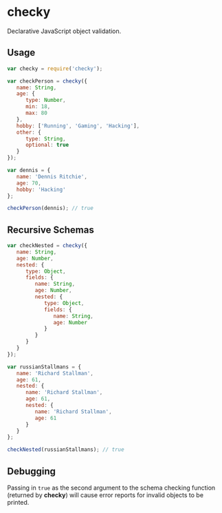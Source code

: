 checky
======
Declarative JavaScript object validation.

Usage
-----

```javascript
var checky = require('checky');

var checkPerson = checky({
   name: String,
   age: {
      type: Number,
      min: 18,
      max: 80
   },
   hobby: ['Running', 'Gaming', 'Hacking'],
   other: {
      type: String,
      optional: true
   }
});

var dennis = {
   name: 'Dennis Ritchie',
   age: 70,
   hobby: 'Hacking'
};

checkPerson(dennis); // true
```

Recursive Schemas
-----------------
```javascript
var checkNested = checky({
   name: String,
   age: Number,
   nested: {
      type: Object,
      fields: {
         name: String,
         age: Number,
         nested: {
            type: Object,
            fields: {
               name: String,
               age: Number
            }
         }
      }
   }
});

var russianStallmans = {
   name: 'Richard Stallman',
   age: 61,
   nested: {
      name: 'Richard Stallman',
      age: 61,
      nested: {
         name: 'Richard Stallman',
         age: 61
      }
   }
};

checkNested(russianStallmans); // true
```

Debugging
---------
Passing in `true` as the second argument to the schema checking function (returned by **checky**) will cause error reports for invalid objects to be printed.

